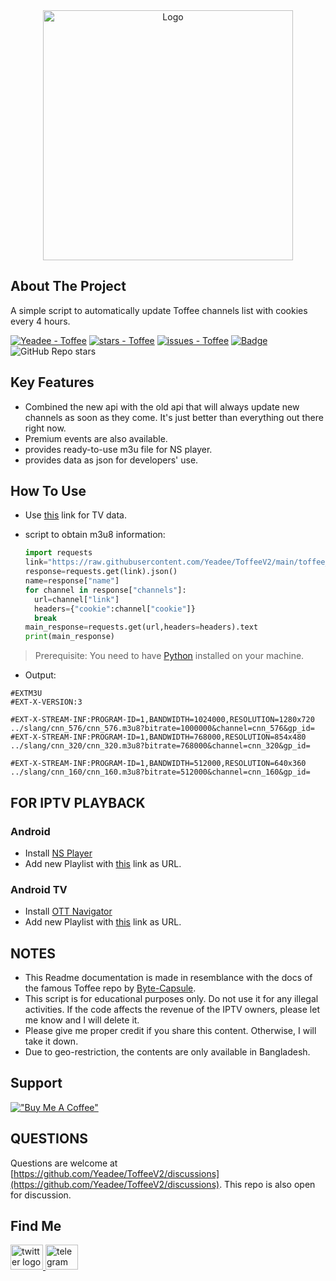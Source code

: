 <div align="center">
<a href="https://github.com/Yeadee/ToffeeV2">
<img src="[https://raw.githubusercontent.com/Yeadee/ToffeeV2/refs/heads/main/images/Toffee_logo.png](https://raw.githubusercontent.com/Yeadee/ToffeeV2/refs/heads/main/images/Toffee_logo.png)" alt="Logo" width="400px">
</a>
<br/>

</div>

## About The Project

A simple script to automatically update Toffee channels list with cookies every 4 hours.<br/>

[![Yeadee - Toffee](https://img.shields.io/static/v1?label=Yeadee&message=Toffee&color=blue&logo=github)](https://github.com/Yeadee/ToffeeV2 "Go to GitHub repo")
[![stars - Toffee](https://img.shields.io/badge/made_with-python_3.10-blue)](https://www.python.org/)
[![issues - Toffee](https://img.shields.io/github/issues/Yeadee/Toffee)](https://github.com/Yeadee/ToffeeV2/issues)
[![Badge](https://hitscounter.dev/api/hit?url=https%3A%2F%2Fgithub.com%2FYeadee%2FToffeeV2&label=Visitors&icon=link&color=%23198754)](https://github.com/Yeadee/ToffeeV2)
<br/> ![GitHub Repo stars](https://img.shields.io/github/stars/Yeadee/ToffeeV2?link=https%3A%2F%2Fgithub.com%2FYeadee%2FToffeeV2)

## Key Features

- Combined the new api with the old api that will always update new channels as soon as they come. It's just better than everything out there right now.
- Premium events are also available.
- provides ready-to-use m3u file for NS player.
- provides data as json for developers' use.

## How To Use

- Use [this](https://raw.githubusercontent.com/Yeadee/ToffeeV2/main/toffee_channel_data.json) link for TV data.

- script to obtain m3u8 information:
  ```python
  import requests
  link="https://raw.githubusercontent.com/Yeadee/ToffeeV2/main/toffee_channel_data.json"
  response=requests.get(link).json()
  name=response["name"]
  for channel in response["channels"]:
    url=channel["link"]
    headers={"cookie":channel["cookie"]}
    break
  main_response=requests.get(url,headers=headers).text
  print(main_response)
  ```
>Prerequisite: You need to have [Python](https://www.python.org) installed on your machine.
- Output:
```
#EXTM3U
#EXT-X-VERSION:3

#EXT-X-STREAM-INF:PROGRAM-ID=1,BANDWIDTH=1024000,RESOLUTION=1280x720
../slang/cnn_576/cnn_576.m3u8?bitrate=1000000&channel=cnn_576&gp_id=
#EXT-X-STREAM-INF:PROGRAM-ID=1,BANDWIDTH=768000,RESOLUTION=854x480
../slang/cnn_320/cnn_320.m3u8?bitrate=768000&channel=cnn_320&gp_id=

#EXT-X-STREAM-INF:PROGRAM-ID=1,BANDWIDTH=512000,RESOLUTION=640x360
../slang/cnn_160/cnn_160.m3u8?bitrate=512000&channel=cnn_160&gp_id=

```
## FOR IPTV PLAYBACK
### Android
- Install [NS Player](https://play.google.com/store/apps/details?id=com.genuine.leone)
- Add new Playlist with [this](https://raw.githubusercontent.com/Yeadee/ToffeeV2/refs/heads/main/toffee_channel_data.json) link as URL.
### Android TV
- Install [OTT Navigator](https://apkpure.com/ott-navigator-iptv/studio.scillarium.ottnavigator/amp)
- Add new Playlist with [this](https://raw.githubusercontent.com/Yeadee/ToffeeV2/refs/heads/main/toffee_ott_navigator.m3u) link as URL.

## NOTES

- This Readme documentation is made in resemblance with the docs of the famous Toffee repo by [Byte-Capsule](https://github.com/byte-capsule).
- This script is for educational purposes only. Do not use it for any illegal activities. If the code affects the revenue of the IPTV owners, please let me know and I will delete it.
- Please give me proper credit if you share this content. Otherwise, I will take it down.
- Due to geo-restriction, the contents are only available in Bangladesh.

## Support

[!["Buy Me A Coffee"](https://www.buymeacoffee.com/assets/img/custom_images/orange_img.png)](https://www.buymeacoffee.com/yeadee)

## QUESTIONS

Questions are welcome at [https://github.com/Yeadee/ToffeeV2/discussions](https://github.com/Yeadee/ToffeeV2/discussions).
This repo is also open for discussion.

## Find Me

<div>
  <a href="https://x.com/i3pranto" target="_blank">
    <img src="https://raw.githubusercontent.com/maurodesouza/profile-readme-generator/master/src/assets/icons/social/twitter/default.svg" width="52" height="40" alt="twitter logo"  />
  </a>
  <a href="https://t.me/pranto_bhai" target="_blank">
    <img src="https://raw.githubusercontent.com/maurodesouza/profile-readme-generator/master/src/assets/icons/social/telegram/default.svg" width="52" height="40" alt="telegram logo"  />
  </a>
</div>
